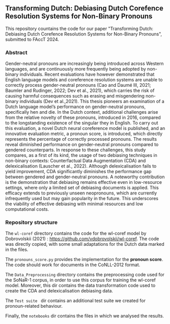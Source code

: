 ## Transforming Dutch: Debiasing Dutch Corefence Resolution Systems for Non-Binary Pronouns

This repository countains the code for our paper "Transforming Dutch: Debiasing Dutch Corefence Resolution Systems for Non-Binary Pronouns", submitted to FAccT 2024.

### Abstract
Gender-neutral pronouns are increasingly being introduced across Western languages, and are continuously more frequently being adopted by non-binary individuals. Recent evaluations have however demonstrated that English language models and coreference resolution systems are unable to correctly process gender-neutral pronouns (Cao and Daumé III, 2021; Baumler and Rudinger, 2022; Dev et al., 2021), which carries the risk of causing harmful consequences such as erasing and misgendering non-binary individuals (Dev et al.,2021). This thesis pioneers an examination of a Dutch language model’s performance on gender-neutral pronouns, specifically hen and die. In the Dutch context, additional challenges arise from the relative novelty of these pronouns, introduced in 2016, compared to the longstanding existence of the singular they in English. To carry out this evaluation, a novel Dutch neural coreference model is published, and an innovative evaluation metric, a pronoun score, is introduced, which directly represents the percentage of correctly processed pronouns. The results reveal diminished performance on gender-neutral pronouns compared to gendered counterparts. In response to these challenges, this study compares, as a first of its kind, the usage of two debiasing techniques in non-binary contexts: Counterfactual Data Augmentation (CDA) and delexicalisation (Lauscher et al., 2022). Although delexicalisation fails to yield improvement, CDA significantly diminishes the
performance gap between gendered and gender-neutral pronouns. A noteworthy contribution is the demonstration that debiasing remains effective even in low-resource settings, where only a limited set of debiasing documents is applied. This efficacy extends to previously unseen neopronouns, which are currently infrequently used but may gain popularity in the future. This underscores the viability of effective debiasing with minimal resources and low computational costs.

### Repository structure 
The `wl-coref` directory contains the code for the wl-coref model by Dobrovolskii (2021) : https://github.com/vdobrovolskii/wl-coref. The code was directly copied, with some small adaptations for the Dutch data marked in the files. 

The `pronouns_score.py` provides the implementation for the **pronoun score**. The code should work for documents in the CoNLL-2012 format.

The `Data_Preprocessing` directory contains the preprocessing code used for the SoNaR-1 corpus, in order to use this corpus for training the wl-coref model. Moreover, this dir contains the data transformation code used to create the CDA and delexicalisation debiasing data.

The `Test suite ` dir contains an additional test suite we created for pronoun-related behaviour.

Finally, the `notebooks` dir contains the files in which we analysed the results. 

